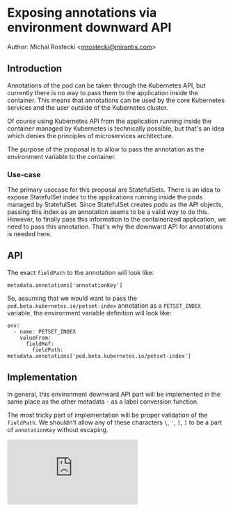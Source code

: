 # Exposing annotations via environment downward API

Author: Michal Rostecki \<mrostecki@mirantis.com\>

## Introduction

Annotations of the pod can be taken through the Kubernetes API, but currently
there is no way to pass them to the application inside the container. This means
that annotations can be used by the core Kubernetes services and the user outside
of the Kubernetes cluster.

Of course using Kubernetes API from the application running inside the container
managed by Kubernetes is technically possible, but that's an idea which denies
the principles of microservices architecture.

The purpose of the proposal is to allow to pass the annotation as the environment
variable to the container.

### Use-case

The primary usecase for this proposal are StatefulSets. There is an idea to expose
StatefulSet index to the applications running inside the pods managed by StatefulSet.
Since StatefulSet creates pods as the API objects, passing this index as an
annotation seems to be a valid way to do this. However, to finally pass this
information to the containerized application, we need to pass this annotation.
That's why the downward API for annotations is needed here.

## API

The exact `fieldPath` to the annotation will look like:

```
metadata.annotations['annotationKey']
```

So, assuming that we would want to pass the `pod.beta.kubernetes.io/petset-index`
annotation as a `PETSET_INDEX` variable, the environment variable definition
will look like:

```
env:
  - name: PETSET_INDEX
    valueFrom:
      fieldRef:
        fieldPath: metadata.annotations['pod.beta.kubernetes.io/petset-index']
```

## Implementation

In general, this environment downward API part will be implemented in the same
place as the other metadata - as a label conversion function.

The most tricky part of implementation will be proper validation of the `fieldPath`.
We shouldn't allow any of these characters `\`, `'`, `[`, `]` to be a part of
`annotationKey` without escaping.


<!-- BEGIN MUNGE: GENERATED_ANALYTICS -->
[![Analytics](https://kubernetes-site.appspot.com/UA-36037335-10/GitHub/docs/proposals/annotations-downward-api.md?pixel)]()
<!-- END MUNGE: GENERATED_ANALYTICS -->
